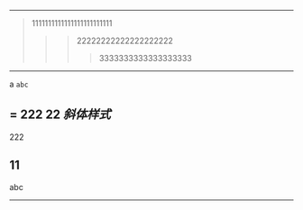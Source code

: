 - - -
> 1111111111111111111111111
> > > 22222222222222222222
> > > > 3333333333333333333 
- - -
  a
`abc`

   =
222
22
*斜体样式*
   -
222

## 11

abc
 * * *